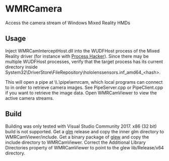 # WMRCamera
Access the camera stream of Windows Mixed Reality HMDs

## Usage
Inject WMRCamInterceptHost.dll into the WUDFHost process of the Mixed Reality driver (for instance with [Process Hacker](https://processhacker.sourceforge.io/)).
Since there may be multiple WUDFHost processes, verify that the target process has its current directory inside System32\\DriverStore\\FileRepository\\hololenssensors.inf_amd64_\<hash\>.

This will open a pipe at \\\\.\\pipe\\wmrcam, which local programs can connect to in order to retrieve camera images. See PipeServer.cpp or PipeClient.cpp if you want to retrieve the image data.
Open WMRCamViewer to view the active camera streams.

## Build
Building was only tested with Visual Studio Community 2017. x86 (32 bit) build is not supported.
Get a [glm](https://github.com/g-truc/glm) release and copy the inner glm directory to WMRCamViewer/include.
Get a binary package of [glew](http://glew.sourceforge.net/) and copy the include directory to WMRCamViewer.
Correct the Additional Library Directories property of WMRCamViewer to point to the glew lib/Release/x64 directory.
